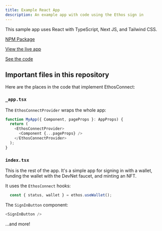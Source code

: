 ```yaml
---
title: Example React App
description: An example app with code using the Ethos sign in
---
```


This sample app uses React with TypeScript, Next JS, and Tailwind CSS.

[NPM Package](https://www.npmjs.com/package/ethos-connect)

[View the live app](https://ethos-example-app.onrender.com)

[See the code](https://github.com/EthosWallet/ethos-example-app)

## Important files in this repository

Here are the places in the code that implement EthosConnect:

### `_app.tsx`

The `EthosConnectProvider` wraps the whole app:

```js
function MyApp({ Component, pageProps }: AppProps) {
  return (
    <EthosConnectProvider>
      <Component {...pageProps} />
    </EthosConnectProvider>
  );
}
```

### `index.tsx`

This is the rest of the app. It's a simple app for signing in with a wallet, funding the wallet with the DevNet faucet, and minting an NFT.

It uses the `EthosConnect` hooks:

```js
  const { status, wallet } = ethos.useWallet();
```

The `SignInButton` component:

```js
<SignInButton />
```

...and more!
